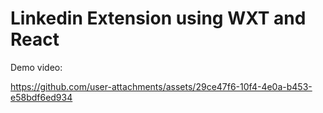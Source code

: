 # Linkedin Extension using WXT and React

Demo video: 

https://github.com/user-attachments/assets/29ce47f6-10f4-4e0a-b453-e58bdf6ed934

